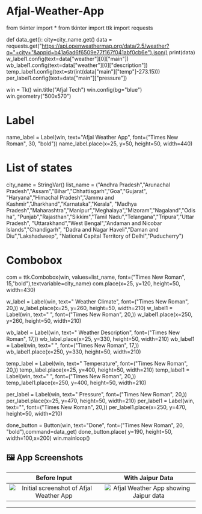 # Afjal-Weather-App
from tkinter import *
from tkinter import ttk
import requests

def data_get():
    city=city_name.get()
    data = requests.get("https://api.openweathermap.org/data/2.5/weather?q="+city+"&appid=b41a6ad6f6509e77f167f041abf0cb6e").json()
    print(data)
    w_label1.config(text=data["weather"][0]["main"])
    wb_label1.config(text=data["weather"][0]["description"])
    temp_label1.config(text=str(int(data["main"]["temp"]-273.15)))
    per_label1.config(text=data["main"]["pressure"])




win = Tk()
win.title("Afjal Tech")
win.config(bg="blue")
win.geometry("500x570")

# Label
name_label = Label(win, text="Afjal Weather App",
                   font=("Times New Roman", 30, "bold"))
name_label.place(x=25, y=50, height=50, width=440)

# List of states
city_name = StringVar()
list_name = ("Andhra Pradesh","Arunachal Pradesh","Assam","Bihar","Chhattisgarh","Goa","Gujarat",
             "Haryana","Himachal Pradesh","Jammu and Kashmir","Jharkhand","Karnataka","Kerala",
             "Madhya Pradesh","Maharashtra","Manipur","Meghalaya","Mizoram","Nagaland","Odisha",
             "Punjab","Rajasthan","Sikkim","Tamil Nadu","Telangana","Tripura","Uttar Pradesh",
             "Uttarakhand","West Bengal","Andaman and Nicobar Islands","Chandigarh",
             "Dadra and Nagar Haveli","Daman and Diu","Lakshadweep",
             "National Capital Territory of Delhi","Puducherry")

# Combobox
com = ttk.Combobox(win, values=list_name, font=("Times New Roman", 15,"bold"),textvariable=city_name)
com.place(x=25, y=120, height=50, width=430)


w_label = Label(win, text=" Weather Climate",
                   font=("Times New Roman", 20,))
w_label.place(x=25, y=260, height=50, width=210)
w_label1 = Label(win, text=" ",
                   font=("Times New Roman", 20,))
w_label1.place(x=250, y=260, height=50, width=210)

wb_label = Label(win, text=" Weather Description",
                   font=("Times New Roman", 17,))
wb_label.place(x=25, y=330, height=50, width=210)
wb_label1 = Label(win, text=" ",
                   font=("Times New Roman", 17,))
wb_label1.place(x=250, y=330, height=50, width=210)

temp_label = Label(win, text=" Temperature",
                   font=("Times New Roman", 20,))
temp_label.place(x=25, y=400, height=50, width=210)
temp_label1 = Label(win, text=" ",
                   font=("Times New Roman", 20,))
temp_label1.place(x=250, y=400, height=50, width=210)

per_label = Label(win, text=" Pressure",
                   font=("Times New Roman", 20,))
per_label.place(x=25, y=470, height=50, width=210)
per_label1 = Label(win, text="",
                   font=("Times New Roman", 20,))
per_label1.place(x=250, y=470, height=50, width=210)


done_button = Button(win, text="Done",
                     font=("Times New Roman", 20, "bold"),command=data_get)
done_button.place( y=190, height=50, width=100,x=200)
win.mainloop()

## 🖼️ App Screenshots

| Before Input | With Jaipur Data |
|:------------:|:----------------:|
| ![Initial screenshot of Afjal Weather App](weather_app00.jpg) | ![Afjal Weather App showing Jaipur data](weather_app001.jpg) |

---
